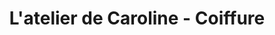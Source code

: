 ---
title: "L'atelier de Caroline - Coiffure"
url: /ampuis/latelier-de-caroline-coiffure/
shop: Friseur
---